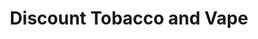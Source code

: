 ---
title: "Discount Tobacco and Vape"
url: /fredericksburg/discount-tobacco-and-vape/
shop: Tabak
---